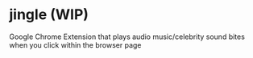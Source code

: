 # jingle (WIP)

Google Chrome Extension that plays audio music/celebrity sound bites when you click within the browser page
